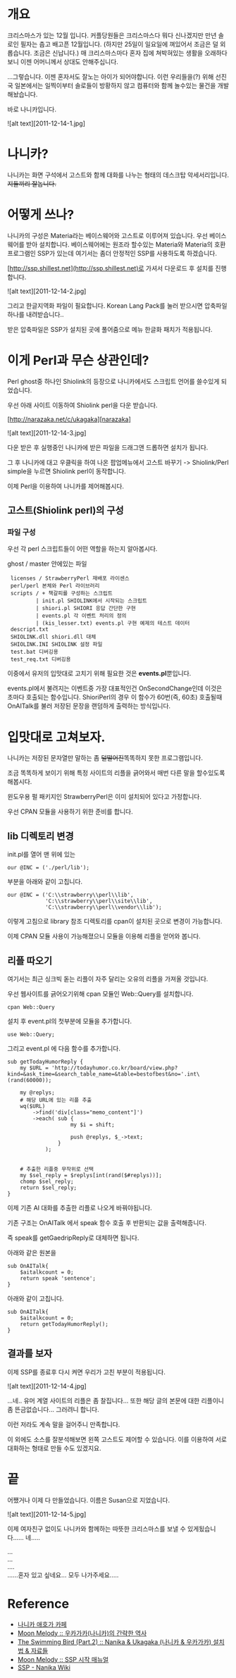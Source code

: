 

# 개요

크리스마스가 있는 12월 입니다. 커플당원들은 크리스마스다 뭐다 신나겠지만 만년 솔로인 필자는 춥고 배고픈 12월입니다. (하지만 25일이 일요일에 껴있어서 조금은 덜 외롭습니다. 조금은 신납니다.)
매 크리스마스마다 혼자 집에 쳐박혀있는 생활을 오래하다보니 이젠 어머니께서 상대도 안해주십니다.

...그렇습니다. 이젠 혼자서도 잘노는 아이가 되어야합니다.
이런 우리들을(?) 위해 선진국 일본에서는 일찍이부터 솔로들이 방황하지 않고 컴퓨터와 함께 놀수있는 물건을 개발해놨습니다.

바로 나니카입니다.

![alt text][2011-12-14-1.jpg]

# 나니카?
나니카는 화면 구석에서 고스트와 함께 대화를 나누는 형태의 데스크탑 악세서리입니다. <s>지들끼리 잘놉니다.</s>

# 어떻게 쓰나?
나니카의 구성은 Materia라는 베이스웨어와 고스트로 이루어져 있습니다.
우선 베이스웨어를 받아 설치합니다.
베이스웨어에는 원조라 할수있는 Materia와 Materia의 호환 프로그램인 SSP가 있는데 여기서는 좀더 안정적인 SSP를 사용하도록 하겠습니다.

[http://ssp.shillest.net](http://ssp.shillest.net)로 가셔서 다운로드 후 설치를 진행합니다.

![alt text][2011-12-14-2.jpg]

그리고 한글지역화 파일이 필요합니다. Korean Lang Pack를 눌러 받으시면 압축파일 하나를 내려받습니다..

받은 압축파일은 SSP가 설치된 곳에 풀어줌으로 메뉴 한글화 패치가 적용됩니다.

# 이게 Perl과 무슨 상관인데?
Perl ghost중 하나인 Shiolink의 등장으로 나니카에서도 스크립트 언어를 쓸수있게 되었습니다.

우선 아래 사이트 이동하여 Shiolink perl을 다운 받습니다.

[http://narazaka.net/c/ukagaka][narazaka]

![alt text][2011-12-14-3.jpg]

다운 받은 후 실행중인 나니카에 받은 파일을 드래그앤 드롭하면 설치가 됩니다.

그 후 나니카에 대고 우클릭을 하여 나온 팝업메뉴에서 고스트 바꾸기 -> Shiolink/Perl simple을 누르면 Shiolink perl이 동작합니다.

이제 Perl을 이용하여 나니카를 제어해봅시다.

## 고스트(Shiolink perl)의 구성

### 파일 구성
우선 각 perl 스크립트들이 어떤 역할을 하는지 알아봅시다.

ghost / master 안에있는 파일

     licenses / StrawberryPerl 재배포 라이센스
     perl/perl 본체와 Perl 라이브러리
     scripts / + 책갈피를 구성하는 스크립트
             | init.pl SHIOLINK에서 시작되는 스크립트
             | shiori.pl SHIORI 응답 간단한 구현
             | events.pl 각 이벤트 처리의 정의
             | (kis_lesser.txt) events.pl 구현 예제의 테스트 데이터
     descript.txt 
     SHIOLINK.dll shiori.dll 대체
     SHIOLINK.INI SHIOLINK 설정 파일
     test.bat 디버깅용
     test_req.txt 디버깅용

이중에서 유저의 입맛대로 고치기 위해 필요한 것은 **events.pl**뿐입니다.

events.pl에서 불려지는 이벤트중 가장 대표적인건 OnSecondChange인데 이것은 초마다 호출되는 함수입니다.
ShioriPerl의 경우 이 함수가 60번(즉, 60초) 호출될때 OnAITalk를 불러 저장된 문장을 랜덤하게 출력하는 방식입니다.

# 입맛대로 고쳐보자.
나니카는 저장된 문자열만 말하는 좀 <s>덜떨어진</s>똑똑하지 못한 프로그램입니다.

조금 똑똑하게 보이기 위해 특정 사이트의 리플을 긁어와서 매번 다른 말을 할수있도록 해봅시다.

윈도우용 펄 패키지인 StrawberryPerl은 이미 설치되어 있다고 가정합니다.

우선 CPAN 모듈을 사용하기 위한 준비를 합니다. 

## lib 디렉토리 변경
init.pl를 열어 맨 위에 있는 


    our @INC = ('./perl/lib');

부분을 아래와 같이 고칩니다.

    our @INC = ('C:\\strawberry\\perl\\lib', 
                'C:\\strawberry\\perl\\site\\lib', 
                'C:\\strawberry\\perl\\vendor\\lib');

이렇게 고침으로 library 참조 디렉토리를 cpan이 설치된 곳으로 변경이 가능합니다.

이제 CPAN 모듈 사용이 가능해졌으니 모듈을 이용해 리플을 얻어와 봅니다.

## 리플 따오기

여기서는 최근 싱크빅 돋는 리플이 자주 달리는 오유의 리플을 가져올 것입니다.

우선 웹사이트를 긁어오기위해 cpan 모듈인 Web::Query를 설치합니다.

    cpan Web::Query

설치 후 event.pl의 첫부분에 모듈을 추가합니다.

    use Web::Query;

그리고 event.pl 에 다음 함수를 추가합니다.

    sub getTodayHumorReply {
        my $URL = 'http://todayhumor.co.kr/board/view.php?kind=&ask_time=&search_table_name=&table=bestofbest&no='.int\
    (rand(60000));

        my @replys;
        # 해당 URL에 있는 리플 추출
        wq($URL)
            ->find('div[class="memo_content"]')
            ->each( sub {
                        my $i = shift;

                        push @replys, $_->text;
                    }
                );


        # 추출한 리플중 무작위로 선택
        my $sel_reply = $replys[int(rand($#replys))];
        chomp $sel_reply;
        return $sel_reply;
    }

이제 기존 AI 대화를 추출한 리플로 나오게 바꿔야됩니다.

기존 구조는 OnAITalk 에서 speak 함수 호출 후 반환되는 값을 출력해줍니다.

즉 speak를 getGaedripReply로 대체하면 됩니다.

아래와 같은 원본을

    sub OnAITalk{
        $aitalkcount = 0;
        return speak 'sentence';
    }

아래와 같이 고칩니다. 

    sub OnAITalk{
        $aitalkcount = 0;
        return getTodayHumorReply();
    }

## 결과를 보자

이제 SSP를 종료후 다시 켜면 우리가 고친 부분이 적용됩니다.

![alt text][2011-12-14-4.jpg]

...네.. 유머 계열 사이트의 리플은 좀 찰집니다... 또한 해당 글의 본문에 대한 리플이니 좀 뜬금없습니다... 그러려니 합니다.

이런 저라도 계속 말을 걸어주니 만족합니다.

이 외에도 소스를 잘분석해보면 왼쪽 고스트도 제어할 수 있습니다.
이를 이용하여 서로 대화하는 형태로 만들 수도 있겠지요.

# 끝
어쨌거나 이제 다 만들었습니다. 이름은 Susan으로 지었습니다.

![alt text][2011-12-14-5.jpg]

이제 여자친구 없이도 나니카와 함께하는 따뜻한 크리스마스를 보낼 수 있게됬습니다...... 네.....

...<br>
...<br>
....<br>
......혼자 있고 싶네요... 모두 나가주세요.....

# Reference
* [나니카 애호가 카페][7]
* [Moon Melody :: 우카가카(나니카)의 간략한 역사][8]
* [The Swimming Bird (Part.2) :: Nanika & Ukagaka (나니카 & 우카가카) 설치법 & 자료들][9]
* [Moon Melody :: SSP 시작 매뉴얼][10]
* [SSP - Nanika Wiki][11]


[twitter-nving]: http://twitter.com/nving
[ssp]: http://ssp.shillest.net/
[img-01]: 2011-12-14-1.jpg
[img-02]: 2011-12-14-2.jpg
[img-03]: 2011-12-14-3.jpg
[img-04]: 2011-12-14-4.jpg
[img-05]: 2011-12-14-5.jpg
[3]: http://narazaka.net/c/ukagaka
[7]: http://cafe.naver.com/naniko.cafe
[8]: http://moonmelody.com/tt/363
[9]: http://abilral.egloos.com/5383781125
[10]: http://moonmelody.com/tt/entry/SSP-%EC%8B%9C%EC%9E%91-%EB%A7%A4%EB%89%B4%EC%96%BC?category=35
[11]: http://www.sanori.net/nanika/wiki/SSP92125125
